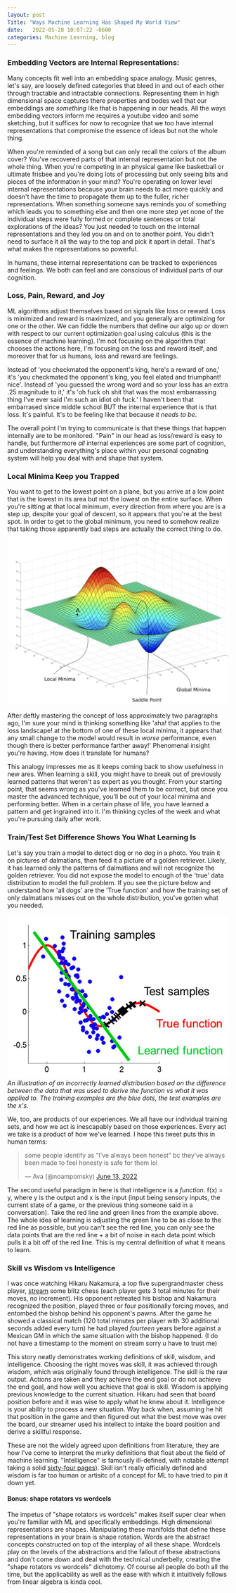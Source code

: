 ```yaml
---
layout: post
Title: "Ways Machine Learning Has Shaped My World View"
date:   2022-05-28 10:07:22 -0600
categories: Machine Learning, blog
---
```

### Embedding Vectors are Internal Representations:
<!-- done! -->
<!-- want to say: embedding vectors are internal representations. the way they work is cool and informs me?
We're starting off with embedding vectors, which is kinda too bad cus their the most "mathy" of all these concepts.
Vectors are great  -->

Many concepts fit well into an embedding space analogy. Music genres, let's say, are loosely defined categories that bleed in and out of each other through tractable and intractable connections. Representing them in high dimensional space captures there properties and bodes well that our embeddings are _something_ like that is happening in our heads. All the ways embedding vectors inform me requires a youtube video and some sketching, but it suffices for now to recognize that we too have internal representations that compromise the essence of ideas but not the whole thing.

When you're reminded of a song but can only recall the colors of the album cover? You've recovered parts of that internal representation but not the whole thing. When you're competing in an physical game like basketball or ultimate frisbee and you're doing lots of processing but only seeing bits and pieces of the information in your mind? You're operating on lower level internal representations because your brain needs to act more quickly and doesn't have the time to propagate them up to the fuller, richer representations. When something someone says reminds you of something which leads you to something else and then one more step yet none of the individual steps were fully formed or complete sentences or total explorations of the ideas? You just needed to touch on the internal representations and they led you on and on to another point. You didn't need to surface it all the way to the top and pick it apart in detail. That's what makes the representations so powerful.

In humans, these internal representations can be tracked to experiences and feelings. We both can feel and are conscious of individual parts of our cognition.  

### Loss, Pain, Reward, and Joy
<!-- done! -->
<!-- u can edit ur own reward/loss functions. feelings = signal-->
ML algorithms adjust themselves based on signals like loss or reward. Loss is minimized and reward is maximized, and you generally are optimizing for one or the other. We can fiddle the numbers that define our algo up or down with respect to our current optimization goal using calculus (this is the essence of machine learning). I'm not focusing on the algorithm that chooses the actions here, I'm focusing on the loss and reward itself, and moreover that for us humans, loss and reward are feelings. 

Instead of 'you checkmated the opponent's king, here's a reward of one,' it's 'you checkmated the opponent's king, you feel elated and triumphant! nice'. Instead of 'you guessed the wrong word and so your loss has an extra .25 magnitude to it,' it's 'oh fuck oh shit that was the most embarrassing thing I've ever said I'm such an idiot oh fuck.' I haven't been that embarrased since middle school BUT the internal experience that is that loss. It's painful. It's  to be feeling like that because _it needs to be_. 

The overall point I'm trying to communicate is that these things that happen internally are to be monitored. "Pain" in our head as loss/reward is easy to handle, but furthermore _all_ internal experiences are some part of cognition, and understanding everything's place within your personal cognating system will help you deal with and shape that system.


### Local Minima Keep you Trapped
<!-- done! -->
<!-- explain the concept. then, useful situations for it irl -->

You want to get to the lowest point on a plane, but you arrive at a low point that is the lowest in its area but not the lowest on the entire surface. When you're sitting at that local minimum, every direction from where you are is a step up, despite your goal of descent, so it appears that you're at the best spot. In order to get to the global minimum, you need to somehow realize that taking those apparently bad steps are actually the correct thing to do.  
![](/assets/posts/local_minimum.png)
<!-- In ML this is occurs on the loss landscape - the model optimizes to get the loss to be as low as possible, and in the high dimensional loss landscape it could reach local minima such that it seems like it's hit the least total amount of loss, but in reality there are better orientations the model could take that would have less loss. In my own life, it applies to this loss function idea - if I'm getting better at something and hit a plateau, a teacher might tell me to take steps that seem bad to me but are the route to the global minimum. It relates to feelings, where in order to feel better I might need to feel worse for a bit. How it feels to play piano when I'm a still a noob can be frustrating, but it'll feel way more fun once I'm better. Abandoning an old habit can feel bad at first though overall you'll feel better once it's gone. It's a useful analogy in the moment to comprehend immediate   -->
After deftly mastering the concept of loss approximately two paragraphs ago, I'm sure your mind is thinking something like 'aha! that applies to the loss landscape! at the bottom of one of these local minima, it appears that any small change to the model would result in _worse_ performance, even though there is better performance farther away!' Phenomenal insight you're having. How does it translate for humans?

This analogy impresses me as it keeps coming back to show usefulness in new ares. When learning a skill, you might have to break out of previously learned patterns that weren't as expert as you thought. From your starting point, that seems wrong as you've learned them to be correct, but once you master the advanced technique, you'll be out of your local minima and performing better. When in a certain phase of life, you have learned a pattern and get ingrained into it. I'm thinking cycles of the week and what you're pursuing daily after work.


### Train/Test Set Difference Shows You What Learning Is
Let's say you train a model to detect dog or no dog in a photo. You train it on pictures of dalmatians, then feed it a picture of a golden retriever. Likely, it has learned only the patterns of dalmatians and will not recognize the golden retriever. You did not expose the model to enough of the 'true' data distribution to model the full problem. If you see the picture below and understand how 'all dogs' are the 'True function' and how the training set of only dalmatians misses out on the whole distribution, you've gotten what you needed. 
<!-- You train your model, or you train some skill, on some set of data. Then you go to use this learned behavior, either by applying the model in production or using the skill in a more official setting (a sports tournament, a project at work, or some act of public facing creation, like writing an album or a novel). Whatever information that was digested in training will shape your internal procedure that results the final output. If whatever occurs at test time is radically different than what we prepared with, then the pattern we learned from our training will not succeed. This is just as relevant to ourselves achieving whatever goal (social skills, some sport, understanding a field of research, etc) as it is to models trained on practical datasets. -->

![train_test_set.png](/assets/posts/train_test_set.png)
*An illustration of an incorrectly learned distribution based on the difference between the data that was used to derive the function vs what it was applied to. The training examples are the blue dots, the test examples are the x's.*

We, too, are products of our experiences. We all have our individual training sets, and how we act is inescapably based on those experiences. Every act we take is a product of how we've learned. I hope this tweet puts this in human terms: 

<blockquote class="twitter-tweet"><p lang="en" dir="ltr">some people identify as “I’ve always been honest” bc they’ve always been made to feel honesty is safe for them lol</p>&mdash; Ava (@noampomsky) <a href="https://twitter.com/noampomsky/status/1536393580654256134?ref_src=twsrc%5Etfw">June 13, 2022</a></blockquote> <script async src="https://platform.twitter.com/widgets.js" charset="utf-8"></script>

The second useful paradigm in here is that intelligence is a _function_. f(x) = y, where y is the output and x is the input (input being sensory inputs, the current state of a game, or the previous thing someone said in a conversation). Take the red line and green lines from the example above. The whole idea of learning is adjusting the green line to be as close to the red line as possible, but you can't see the red line, you can only see the data points that are the red line + a bit of noise in each data point which pulls it a bit off of the red line. This is my central definition of what it means to learn. 

### Skill vs Wisdom vs Intelligence 
<!-- done! -->
<!-- def with examples -->

I was once watching Hikaru Nakamura, a top five supergrandmaster chess player, [stream](https://www.twitch.tv/gmhikaru) some blitz chess (each player gets 3 total minutes for their moves, no increment). His opponent retreated his bishop and Nakamura recognized the position, played three or four positionally forcing moves, and entombed the bishop behind his opponent's pawns. After the game he showed a classical match (120 total minutes per player with 30 additional seconds added every turn) he had played _fourteen_ years before against a Mexican GM in which the same situation with the bishop happened. (I do not have a timestamp to the moment on stream sorry u have to trust me)

This story neatly demonstrates working definitions of skill, wisdom, and intelligence. Choosing the right moves was skill, it was achieved through wisdom, which was originally found through intelligence. The skill is the raw output. Actions are taken and they achieve the end goal or do not achieve the end goal, and how well you achieve that goal is skill. Wisdom is applying previous knowledge to the current situation. Hikaru had seen that board position before and it was wise to apply what he knew about it. Intelligence is your ability to process a new situation. Way back when, assuming he hit that position in the game and then figured out what the best move was over the board, our streamer used his intellect to intake the board position and derive a skillful response. 

These are not the widely agreed upon definitions from literature, they are how I've come to interpret the murky definitions that float about the field of machine learning. "Intelligence" is famously ill-defined, with notable attempt taking a solid [sixty-four pages](https://arxiv.org/pdf/1911.01547.pdf)). Skill isn't really officially defined and wisdom is far too human or artisitc of a concept for ML to have tried to pin it down yet.

#### Bonus: shape rotators vs wordcels
<!-- done! -->

The impetus of "shape rotators vs wordcels" makes itself super clear when you're familiar with ML and specifically embeddings. High dimensional representations are shapes. Manipulating these manifolds that define these representations in your brain is shape rotation. Words are the abstract concepts constructed on top of the interplay of all these shape. Wordcels play on the levels of the abstractions and the fallout of these abstractions and don't come down and deal with the technical underbelly, creating the "shape rotators *vs* wordcels" dichotomy. Of course all people do both all the time, but the applicability as well as the ease with which it intuitively follows from linear algebra is kinda cool. 
